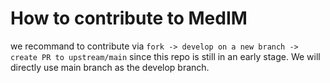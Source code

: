 # How to contribute to MedIM

we recommand to contribute via `fork -> develop on a new branch -> create PR to upstream/main` since this repo is still in an early stage. We will directly use main branch as the develop branch.
